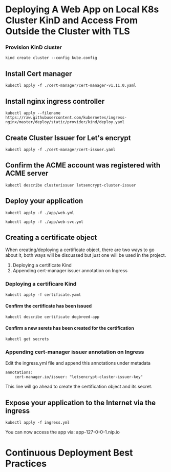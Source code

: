 # Deploying A Web App on Local K8s Cluster KinD and Access From Outside the Cluster with TLS


### Provision KinD cluster
```
kind create cluster --config kube.config
```

## Install Cert manager
```
kubectl apply -f ./cert-manager/cert-manager-v1.11.0.yaml
```

## Install nginx ingress controller
```
kubectl apply --filename https://raw.githubusercontent.com/kubernetes/ingress-nginx/master/deploy/static/provider/kind/deploy.yaml
```

## Create Cluster Issuer for Let's encrypt
```
kubectl apply -f ./cert-manager/cert-issuer.yaml
```

## Confirm the ACME account was registered with ACME server
``` 
kubectl describe clusterissuer letsencrypt-cluster-issuer
```

## Deploy your application
```
kubectl apply -f ./app/web.yml

kubectl apply -f ./app/web-svc.yml
```

## Creating a certificate object 
When creating/deploying a certificate object, there are two ways to go about it, both ways will be discussed but just one will be used in the project.
1. Deploying a certificate Kind
2. Appending cert-manager issuer annotation on Ingress

### Deploying a certificare Kind
```
kubectl apply -f certificate.yaml
```

#### Confirm the certificate has been issued
```
kubectl describe certificate dogbreed-app
```

#### Confirm a new serets has been created for the certification
```
kubectl get secrets
```

### Appending cert-manager issuer annotation on Ingress
Edit the ingress.yml file and append this annotations under metadata
```
annotations:
    cert-manager.io/issuer: "letsencrypt-cluster-issuer-key"
```
This line will go ahead to create the certification object and its secret.

## Expose your application to the Internet via the ingress
```
kubectl apply -f ingress.yml
```
You can now access the app via: app-127-0-0-1.nip.io


# Continuous Deployment Best Practices



